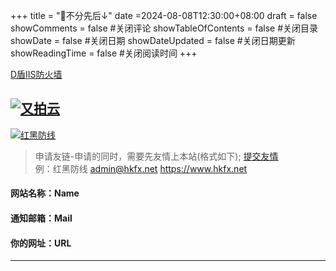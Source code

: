 +++
title = "🤝不分先后↓"
date =2024-08-08T12:30:00+08:00
draft = false
showComments = false         #关闭评论
showTableOfContents = false  #关闭目录
showDate = false             #关闭日期
showDateUpdated = false      #关闭日期更新
showReadingTime = false     #关闭阅读时间
+++


[D盾IIS防火墙](https://d99net.net/ "D盾IIS防火墙")　


[![又拍云](img/又拍云_logo2.png "又拍云")](https://www.upyun.com/?utm_source=lianmeng&utm_medium=referral)
---
[![红黑防线](/logo.gif "红黑防线")](https://hkfx.net)

>申请友链-申请的同时，需要先友情上本站(格式如下); [提交友情](/feedback '友情链接申请')  
例：红黑防线 admin@hkfx.net https://www.hkfx.net

#### 网站名称：Name  
#### 通知邮箱：Mail 
#### 你的网址：URL 
---